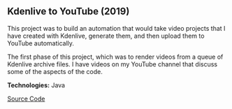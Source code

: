 ## Kdenlive to YouTube (2019)

This project was to build an automation that would take video projects that I have created
with Kdenlive, generate them, and then upload them to YouTube automatically.

The first phase of this project, which was to render videos from a queue of
Kdenlive archive files. I have videos on my YouTube channel that discuss some of the
aspects of the code.

**Technologies:** Java

<a href="https://github.com/almostengr/kdenlivetoyoutube" target="_blank">Source Code</a>
